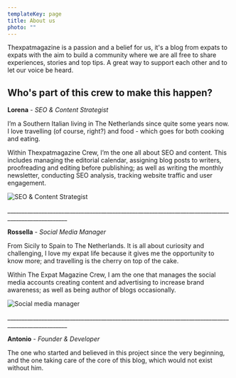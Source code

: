 ```yaml
---
templateKey: page
title: About us
photo: ""
---
```

Thexpatmagazine is a passion and a belief for us, it's a blog from expats to expats with the aim to build a community where we are all free to share experiences, stories and top tips. A great way to support each other and to let our voice be heard.

## Who's part of this crew to make this happen?



**Lorena** - *SEO & Content Strategist*

I’m a Southern Italian living in The Netherlands since quite some years now. I love travelling (of course, right?) and food - which goes for both cooking and eating. 

Within Thexpatmagazine Crew, I’m the one all about SEO and content. This includes managing the editorial calendar, assigning blog posts to writers, proofreading and editing before publishing; as well as writing the monthly newsletter, conducting SEO analysis, tracking website traffic and user engagement.

![SEO & Content Strategist](/img/764d7693-2244-4ab4-b6b5-17c16807b952_1_105_c.jpeg)

\_\_\_\_\_\_\_\_\_\_\_\_\_\_\_\_\_\_\_\_\_\_\_\_\_\_\_\_\_\_\_\_\_\_\_\_\_\_\_\_\_\_\_\_\_\_\_\_\_\_\_\_\_\_\_\_\_\_\_\_\_\_\_\_\_\_\_\_\_\_\_\_\_\_\_\_\_\_\_\_\_\_\_\_\_\_\_\_\_\_\_\_\_\_\_\_\_\__

**Rossella** - *Social Media Manager*

From Sicily to Spain to The Netherlands. It is all about curiosity and challenging, I love my expat life because it gives me the opportunity to know more; and travelling is the cherry on top of the cake.

Within The Expat Magazine Crew, I am the one that manages the social media accounts creating content and advertising to increase brand awareness; as well as being author of blogs occasionally.

![Social media manager](/img/100991636_266183374435452_9125807028323012219_n-1-.jpg)

\_\_\_\_\_\_\_\_\_\_\_\_\_\_\_\_\_\_\_\_\_\_\_\_\_\_\_\_\_\_\_\_\_\_\_\_\_\_\_\_\_\_\_\_\_\_\_\_\_\_\_\_\_\_\_\_\_\_\_\_\_\_\_\_\_\_\_\_\_\_\_\_\_\_\_\_\_\_\_\_\_\_\_\_\_\_\_\_\_\_\_\_\_\_\_\_\_\__

**Antonio** - *Founder & Developer*

The one who started and believed in this project since the very beginning, and the one taking care of the core of this blog, which would not exist without him.